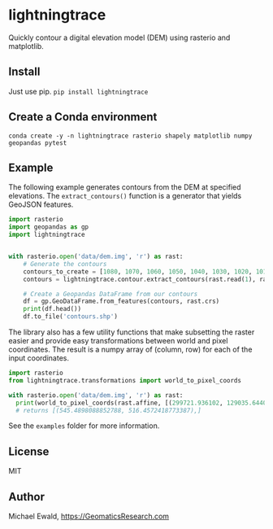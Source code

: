 # lightningtrace
Quickly contour a digital elevation model (DEM) using rasterio and matplotlib.

## Install
Just use pip.
`pip install lightningtrace`

## Create a Conda environment
`conda create -y -n lightningtrace rasterio shapely matplotlib numpy geopandas pytest`

## Example
The following example generates contours from the DEM at specified elevations. The `extract_contours()` function is a generator that yields GeoJSON features.
```python
import rasterio
import geopandas as gp
import lightningtrace


with rasterio.open('data/dem.img', 'r') as rast:
    # Generate the contours
    contours_to_create = [1080, 1070, 1060, 1050, 1040, 1030, 1020, 1010]
    contours = lightningtrace.contour.extract_contours(rast.read(1), rast.affine, contours_to_create)

    # Create a Geopandas DataFrame from our contours
    df = gp.GeoDataFrame.from_features(contours, rast.crs)
    print(df.head())
    df.to_file('contours.shp')
```

The library also has a few utility functions that make subsetting the raster easier and provide easy transformations between world and pixel coordinates. The result is a numpy array of (column, row) for each of the input coordinates.
```python
import rasterio
from lightningtrace.transformations import world_to_pixel_coords

with rasterio.open('data/dem.img', 'r') as rast:
  print(world_to_pixel_coords(rast.affine, [(299721.936102, 129035.644049),]))
  # returns [(545.4898088852788, 516.4572418773387),]
```

See the `examples` folder for more information.

## License
MIT

## Author
Michael Ewald, https://GeomaticsResearch.com
